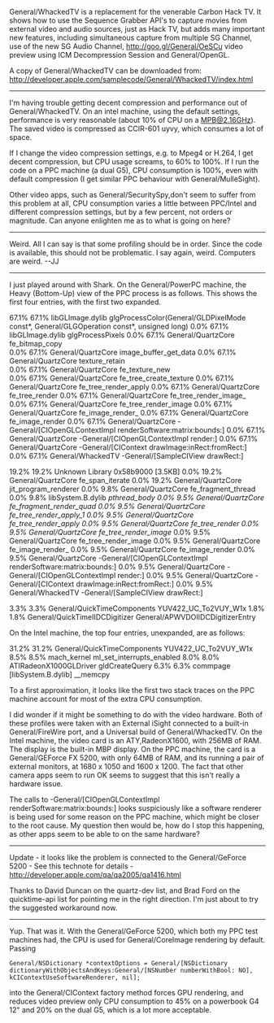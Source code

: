 General/WhackedTV is a replacement for the venerable Carbon Hack TV. It shows how to use the Sequence Grabber API's to capture movies from external video and audio sources, just as Hack TV, but adds many important new features, including simultaneous capture from multiple SG Channel, use of the new SG Audio Channel, http://goo.gl/General/OeSCu video preview using ICM Decompression Session and General/OpenGL.

A copy of General/WhackedTV can be downloaded from: http://developer.apple.com/samplecode/General/WhackedTV/index.html

----

I'm having trouble getting decent compression and performance out of General/WhackedTV. On an intel machine, using the default settings, performance is very reasonable (about 10% of CPU on a MPB@2.16GHz). The saved video is compressed as CCIR-601 uyvy, which consumes a lot of space.

If I change the video compression settings, e.g. to Mpeg4 or H.264, I get decent compression, but CPU usage screams, to 60% to 100%. If I run the code on a PPC machine (a dual G5), CPU consumption is 100%, even with default compression (I get similar PPC behaviour with General/MulleSight).

Other video apps, such as General/SecuritySpy,don't seem to suffer from this problem at all, CPU consumption varies a little between PPC/Intel and different compression settings, but by a few percent, not orders or magnitude. Can anyone enlighten me as to what is going on here?

----

Weird. All I can say is that some profiling should be in order. Since the code is available, this should not be problematic. I say again, weird. Computers are weird. --JJ

----

I just played around with Shark. On the General/PowerPC machine, the Heavy (Bottom-Up) view of the PPC process is as follows. This shows the first four entries, with the first two expanded.

    
67.1%	67.1%	libGLImage.dylib	glgProcessColor(General/GLDPixelMode const*, General/GLGOperation const*, unsigned long)
0.0% 	67.1%	libGLImage.dylib	glgProcessPixels
0.0%       67.1%	General/QuartzCore	fe_bitmap_copy	
0.0%	       67.1%	General/QuartzCore	image_buffer_get_data
0.0%	       67.1%	General/QuartzCore	texture_retain	
0.0%	       67.1%	General/QuartzCore	fe_texture_new	
0.0%	       67.1%	General/QuartzCore	fe_tree_create_texture
0.0%	       67.1%	General/QuartzCore	fe_tree_render_apply
0.0%	       67.1%	General/QuartzCore	fe_tree_render
0.0%	       67.1%	General/QuartzCore	fe_tree_render_image_
0.0%	       67.1%	General/QuartzCore	fe_tree_render_image
0.0%	       67.1%	General/QuartzCore	fe_image_render_
0.0%	       67.1%	General/QuartzCore	fe_image_render
0.0%	       67.1%	General/QuartzCore	-General/[CIOpenGLContextImpl renderSoftware:matrix:bounds:]
0.0%	       67.1%	General/QuartzCore	-General/[CIOpenGLContextImpl render:]
0.0%	       67.1%	General/QuartzCore	-General/[CIContext drawImage:inRect:fromRect:]
0.0%	       67.1%	General/WhackedTV	-General/[SampleCIView drawRect:]

19.2%	19.2%	Unknown Library	0x58b9000 [3.5KB]
0.0%	       19.2%	General/QuartzCore	fe_span_iterate
0.0%	       19.2%	General/QuartzCore	jit_program_renderer
0.0%	         9.8%	General/QuartzCore	fe_fragment_thread
0.0%	         9.8%	libSystem.B.dylib	_pthread_body
0.0%	         9.5%	General/QuartzCore	fe_fragment_render_quad
0.0%	         9.5%	General/QuartzCore	fe_tree_render_apply_1
0.0%         9.5%	General/QuartzCore	fe_tree_render_apply
0.0%	         9.5%	General/QuartzCore	fe_tree_render
0.0%      	  9.5%	General/QuartzCore	fe_tree_render_image_
0.0%          9.5%	General/QuartzCore	fe_tree_render_image
0.0%	          9.5%	General/QuartzCore	fe_image_render_
0.0%	          9.5%	General/QuartzCore	fe_image_render
0.0%	          9.5%	General/QuartzCore	-General/[CIOpenGLContextImpl renderSoftware:matrix:bounds:]
0.0%	          9.5%	General/QuartzCore	-General/[CIOpenGLContextImpl render:]
0.0%	          9.5%	General/QuartzCore	-General/[CIContext drawImage:inRect:fromRect:]
0.0%	          9.5%	General/WhackedTV	-General/[SampleCIView drawRect:]

3.3%	          3.3%	General/QuickTimeComponents	YUV422_UC_To2VUY_W1x
1.8%	          1.8%	General/QuickTimeIIDCDigitizer	General/APWVDOIIDCDigitizerEntry


On the Intel machine, the top four entries, unexpanded, are as follows:

    
31.2%	31.2%	General/QuickTimeComponents	YUV422_UC_To2VUY_W1x
8.5%	        8.5%	mach_kernel	ml_set_interrupts_enabled
8.0%	       8.0% 	ATIRadeonX1000GLDriver	gldCreateQuery
6.3%  	6.3%	       commpage [libSystem.B.dylib]	__memcpy


To a first approximation, it looks like the first two stack traces on the PPC machine account for most of the extra CPU consumption. 

I did wonder if it might be something to do with the video hardware. Both of these profiles were taken with an External iSight connected to a built-in General/FireWire port, and a Universal build of General/WhackedTV. On the Intel machine, the video card is an ATY,RadeonX1600, with 256MB of RAM. The display is the built-in MBP display. On the PPC machine, the card is a General/GEForce FX 5200, with only 64MB of RAM, and its running a pair of external monitors, at 1680 x 1050 and 1600 x 1200. The fact that other camera apps seem to run OK seems to suggest that this isn't really a hardware issue.

The calls to     -General/[CIOpenGLContextImpl renderSoftware:matrix:bounds:] looks suspiciously like a software renderer is being used for some reason on the PPC machine, which might be closer to the root cause. My question then would be, how do I stop this happening, as other apps seem to be able to on the same hardware?

----

Update - it looks like the problem is connected to the General/GeForce 5200 - See this technote for details - http://developer.apple.com/qa/qa2005/qa1416.html

Thanks to David Duncan on the quartz-dev list, and Brad Ford on the quicktime-api list for pointing me in the right direction. I'm just about to try the suggested workaround now.

----

Yup. That was it. With the General/GeForce 5200, which both my PPC test machines had, the CPU is used for General/CoreImage rendering by default. Passing 

    General/NSDictionary *contextOptions = General/[NSDictionary dictionaryWithObjectsAndKeys:General/[NSNumber numberWithBool: NO], kCIContextUseSoftwareRenderer, nil];

into the General/CIContext factory method forces GPU rendering, and reduces video preview only CPU consumption to 45% on a powerbook G4 12" and 20% on the dual G5, which is a lot more acceptable.